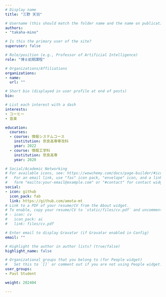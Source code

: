 ```yaml
---
# Display name
title: "三野 天羽"

# Username (this should match the folder name and the name on publications)
authors:
- "takaha-mino"

# Is this the primary user of the site?
superuser: false

# Role/position (e.g., Professor of Artificial Intelligence)
role: "博士前期課程"

# Organizations/Affiliations
organizations:
- name: 
  url: ""

# Short bio (displayed in user profile at end of posts)
bio: 

# List each interest with a dash
interests:
- コーヒー
- 音楽

education:
  courses:
  - course: 情報システムコース
    institution: 奈良高専専攻科
    year: 2022
  - course: 情報工学科
    institution: 奈良高専
    year: 2020

# Social/Academic Networking
# For available icons, see: https://wowchemy.com/docs/page-builder/#icons
#   For an email link, use "fas" icon pack, "envelope" icon, and a link in the
#   form "mailto:your-email@example.com" or "#contact" for contact widget.
social:
- icon: github
  icon_pack: fab
  link: https://github.com/amota-mt
# Link to a PDF of your resume/CV from the About widget.
# To enable, copy your resume/CV to `static/files/cv.pdf` and uncomment the lines below.
# - icon: cv
#   icon_pack: ai
#   link: files/cv.pdf

# Enter email to display Gravatar (if Gravatar enabled in Config)
email: ""

# Highlight the author in author lists? (true/false)
highlight_name: false

# Organizational groups that you belong to (for People widget)
#   Set this to `[]` or comment out if you are not using People widget.
user_groups:
- Past Student

weight: 202404

---
```

